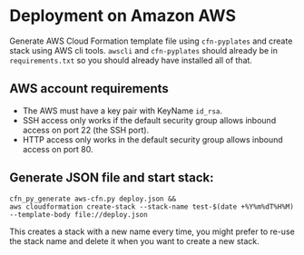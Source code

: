 # Deployment on Amazon AWS

Generate AWS Cloud Formation template file using `cfn-pyplates`
and create stack using AWS cli tools.
`awscli` and `cfn-pyplates` should already be
in `requirements.txt`
so you should already have installed all of that.

## AWS account requirements

- The AWS must have a key pair with KeyName `id_rsa`.
- SSH access only works if the default security group allows
  inbound access on port 22 (the SSH port).
- HTTP access only works in the default security group allows
  inbound access on port 80.

## Generate JSON file and start stack:

```
cfn_py_generate aws-cfn.py deploy.json &&
aws cloudformation create-stack --stack-name test-$(date +%Y%m%dT%H%M) --template-body file://deploy.json
```

This creates a stack with a new name every time, you might
prefer to re-use the stack name and delete it when you want to
create a new stack.




